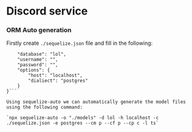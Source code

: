 # Discord service

### ORM Auto generation


Firstly create `./sequelize.json` file and fill in the following:
```json{
    "database": "lol",
    "username": "",
    "password": "",
    "options": {
        "host": "localhost",
        "dialiect": "postgres"
    }
}```

Using sequelize-auto we can automatically generate the model files using the following command:

`npx sequelize-auto -o "./models" -d lol -h localhost -c ./sequelize.json -e postgres --cm p --cf p --cp c -l ts`

